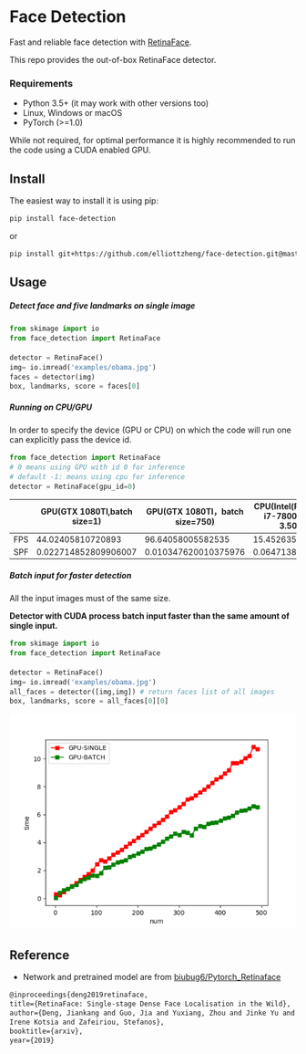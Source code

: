 # Face Detection

Fast and reliable face detection with [RetinaFace](https://arxiv.org/abs/1905.00641).

This repo provides the out-of-box RetinaFace detector.

### Requirements

- Python 3.5+ (it may work with other versions too)
- Linux, Windows or macOS
- PyTorch (>=1.0)

While not required, for optimal performance it is highly recommended to run the code using a CUDA enabled GPU.

## Install

The easiest way to install it is using pip:

```bash
pip install face-detection
```
or
```bash
pip install git+https://github.com/elliottzheng/face-detection.git@master
```

## Usage
##### Detect face and five landmarks on single image
```python
from skimage import io
from face_detection import RetinaFace

detector = RetinaFace()
img= io.imread('examples/obama.jpg')
faces = detector(img)
box, landmarks, score = faces[0]
```
##### Running on CPU/GPU

In order to specify the device (GPU or CPU) on which the code will run one can explicitly pass the device id.
```python
from face_detection import RetinaFace
# 0 means using GPU with id 0 for inference
# default -1: means using cpu for inference
detector = RetinaFace(gpu_id=0) 
```
|      | GPU(GTX 1080TI,batch size=1) | GPU(GTX 1080TI，batch size=750) | CPU(Intel(R) Core(TM) i7-7800X CPU @ 3.50GHz) |
| ---- | ---------------------------- | ------------------------------- | --------------------------------------------- |
| FPS  | 44.02405810720893            | 96.64058005582535               | 15.452635835550483                            |
| SPF  | 0.022714852809906007         | 0.010347620010375976            | 0.0647138786315918                            |


##### Batch input for faster detection

All the input images must of the same size.

**Detector with CUDA process batch input faster than the same amount of single input.** 

```python
from skimage import io
from face_detection import RetinaFace

detector = RetinaFace()
img= io.imread('examples/obama.jpg')
all_faces = detector([img,img]) # return faces list of all images
box, landmarks, score = all_faces[0][0]
```

![](./images/gpu_batch.png)

## Reference

- Network and pretrained model are from [biubug6/Pytorch_Retinaface](https://github.com/biubug6/Pytorch_Retinaface)

```
@inproceedings{deng2019retinaface,
title={RetinaFace: Single-stage Dense Face Localisation in the Wild},
author={Deng, Jiankang and Guo, Jia and Yuxiang, Zhou and Jinke Yu and Irene Kotsia and Zafeiriou, Stefanos},
booktitle={arxiv},
year={2019}
```
